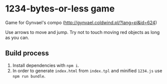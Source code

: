 # 1234-bytes-or-less game

Game for Gynvael's compo (http://gynvael.coldwind.pl/?lang=pl&id=624)

Use arrows to move and jump. Try not to touch moving red objects as long as you can.

## Build process
1. Install dependencies with `npm i`.
2. In order to generate `index.html` from `index.tpl` and minified `1234.js` use `npm run bundle`.
